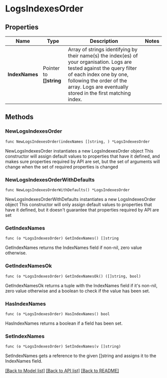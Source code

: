 # LogsIndexesOrder

## Properties

Name | Type | Description | Notes
------------ | ------------- | ------------- | -------------
**IndexNames** | Pointer to **[]string** | Array of strings identifying by their name(s) the index(es) of your organisation. Logs are tested against the query filter of each index one by one, following the order of the array. Logs are eventually stored in the first matching index. | 

## Methods

### NewLogsIndexesOrder

`func NewLogsIndexesOrder(indexNames []string, ) *LogsIndexesOrder`

NewLogsIndexesOrder instantiates a new LogsIndexesOrder object
This constructor will assign default values to properties that have it defined,
and makes sure properties required by API are set, but the set of arguments
will change when the set of required properties is changed

### NewLogsIndexesOrderWithDefaults

`func NewLogsIndexesOrderWithDefaults() *LogsIndexesOrder`

NewLogsIndexesOrderWithDefaults instantiates a new LogsIndexesOrder object
This constructor will only assign default values to properties that have it defined,
but it doesn't guarantee that properties required by API are set

### GetIndexNames

`func (o *LogsIndexesOrder) GetIndexNames() []string`

GetIndexNames returns the IndexNames field if non-nil, zero value otherwise.

### GetIndexNamesOk

`func (o *LogsIndexesOrder) GetIndexNamesOk() ([]string, bool)`

GetIndexNamesOk returns a tuple with the IndexNames field if it's non-nil, zero value otherwise
and a boolean to check if the value has been set.

### HasIndexNames

`func (o *LogsIndexesOrder) HasIndexNames() bool`

HasIndexNames returns a boolean if a field has been set.

### SetIndexNames

`func (o *LogsIndexesOrder) SetIndexNames(v []string)`

SetIndexNames gets a reference to the given []string and assigns it to the IndexNames field.


[[Back to Model list]](../README.md#documentation-for-models) [[Back to API list]](../README.md#documentation-for-api-endpoints) [[Back to README]](../README.md)


